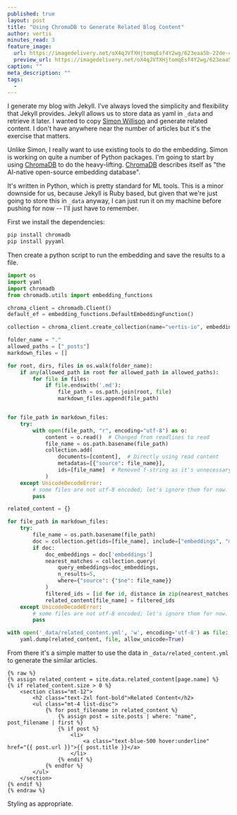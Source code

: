 ```yaml
---
published: true
layout: post
title: "Using ChromaDB to Generate Related Blog Content"
author: vertis
minutes_read: 3
feature_image:
  url: https://imagedelivery.net/oX4qJVfXHjtomqEsf4Y2wg/623eaa5b-22de-4fb6-ccbb-e38e9bea8e00/w=800
  preview_url: https://imagedelivery.net/oX4qJVfXHjtomqEsf4Y2wg/623eaa5b-22de-4fb6-ccbb-e38e9bea8e00/w=450
caption: ""
meta_description: ""
tags:
  - 
---
```


I generate my blog with Jekyll. I’ve always loved the simplicity and flexibility that Jekyll provides. Jekyll allows us to store data as yaml in `_data` and retrieve it later. I wanted to copy [Simon Willison](https://simonwillison.net/2023/Oct/23/embeddings/#related-content-using-embeddings) and generate related content. I don't have anywhere near the number of articles but it's the exercise that matters.

Unlike Simon, I really want to use existing tools to do the embedding. Simon is working on quite a number of Python packages. I'm going to start by using [ChromaDB](https://www.trychroma.com/) to do the heavy-lifting.  [ChromaDB](https://www.trychroma.com/) describes itself as "the AI-native open-source embedding database".

It's written in Python, which is pretty standard for ML tools. This is a minor downside for us, because Jekyll is Ruby based, but given that we're just going to store this in `_data` anyway, I can just run it on my machine before pushing for now -- I'll just have to remember.

First we install the dependencies:

```bash
pip install chromadb
pip install pyyaml
```

Then create a python script to run the embedding and save the results to a file.

```python
import os
import yaml
import chromadb
from chromadb.utils import embedding_functions

chroma_client = chromadb.Client()
default_ef = embedding_functions.DefaultEmbeddingFunction()

collection = chroma_client.create_collection(name="vertis-io", embedding_function=default_ef, metadata={ "hnsw:space": "cosine" })

folder_name = "."
allowed_paths = ["_posts"]
markdown_files = []

for root, dirs, files in os.walk(folder_name):
    if any(allowed_path in root for allowed_path in allowed_paths):
        for file in files:
            if file.endswith('.md'):
                file_path = os.path.join(root, file)
                markdown_files.append(file_path)


for file_path in markdown_files:
    try:
        with open(file_path, "r", encoding="utf-8") as o:
            content = o.read()  # Changed from readlines to read
            file_name = os.path.basename(file_path)
            collection.add(
                documents=[content],  # Directly using read content
                metadatas=[{"source": file_name}],
                ids=[file_name]  # Removed f-string as it's unnecessary
            )
    except UnicodeDecodeError:
        # some files are not utf-8 encoded; let's ignore them for now.
        pass

related_content = {}

for file_path in markdown_files:
    try:
        file_name = os.path.basename(file_path)
        doc = collection.get(ids=[file_name], include=["embeddings", "metadatas"])
        if doc:
            doc_embeddings = doc['embeddings']
            nearest_matches = collection.query(
                query_embeddings=doc_embeddings,
                n_results=5,
                where={"source": {"$ne": file_name}}
            )
            filtered_ids = [id for id, distance in zip(nearest_matches['ids'], nearest_matches['distances'][0]) if distance < 0.5]
            related_content[file_name] = filtered_ids
    except UnicodeDecodeError:
        # some files are not utf-8 encoded; let's ignore them for now.
        pass

with open('_data/related_content.yml', 'w', encoding='utf-8') as file:
    yaml.dump(related_content, file, allow_unicode=True)


```

From there it's a simple matter to use the data in `_data/related_content.yml` to generate the similar articles.

```liquid
{% raw %}
{% assign related_content = site.data.related_content[page.name] %}
{% if related_content.size > 0 %}
    <section class="mt-12">
        <h2 class="text-2xl font-bold">Related Content</h2>
        <ul class="mt-4 list-disc">
            {% for post_filename in related_content %}
                {% assign post = site.posts | where: "name", post_filename | first %}
                {% if post %}
                    <li>
                        <a class="text-blue-500 hover:underline" href="{{ post.url }}">{{ post.title }}</a>
                    </li>
                {% endif %}
            {% endfor %}
        </ul>
    </section>
{% endif %}
{% endraw %}
```

Styling as appropriate.
